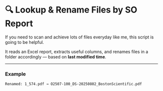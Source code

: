 # 🔍 Lookup & Rename Files by SO Report

If you need to scan and achieve lots of files everyday like me, this script is going to be helpful.

It reads an Excel report, extracts useful columns, and renames files in a folder accordingly — based on **last modified time**.

---

### Example

```
Renamed: 1_574.pdf → O2507-100_DS-20250802_BostonScientific.pdf
```


